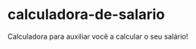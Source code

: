 calculadora-de-salario
======================

Calculadora para auxiliar você a calcular o seu salário!